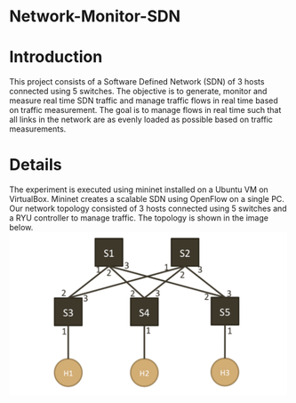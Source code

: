 # Network-Monitor-SDN
# Introduction
This project consists of a Software Defined Network (SDN) of 3 hosts connected using 5 switches. The objective is to generate, monitor and measure real time SDN traffic and manage traffic flows in real time based on traffic measurement. The goal is to manage flows in real time such that all links in the network are as evenly loaded as possible based on traffic measurements. 

# Details
The experiment is executed using mininet installed on a Ubuntu VM on VirtualBox. Mininet creates a scalable SDN using OpenFlow on a single PC. Our network topology consisted of 3 hosts connected using 5 switches and a RYU controller to manage traffic. The topology is shown in the image below. 
<img src=/Images/Topology.png width="500">
